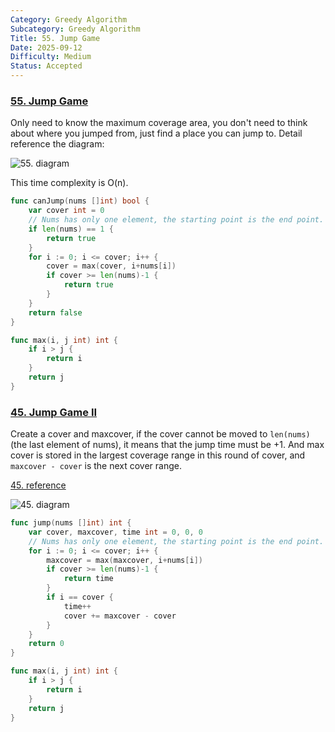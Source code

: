 ```yaml
---
Category: Greedy Algorithm
Subcategory: Greedy Algorithm
Title: 55. Jump Game
Date: 2025-09-12
Difficulty: Medium
Status: Accepted
---
```

### [55. Jump Game]

Only need to know the maximum coverage area, you don't need to think about where you jumped from, just find a place you can jump to.
Detail reference the diagram:  

![55. diagram]


This time complexity is O(n).
```go
func canJump(nums []int) bool {
	var cover int = 0
	// Nums has only one element, the starting point is the end point.
	if len(nums) == 1 {
		return true
	}
	for i := 0; i <= cover; i++ {
		cover = max(cover, i+nums[i])
		if cover >= len(nums)-1 {
			return true
		}
	}
	return false
}

func max(i, j int) int {
	if i > j {
		return i
	}
	return j
}
```

### [45. Jump Game II]

Create a cover and maxcover, if the cover cannot be moved to `len(nums)` (the last element of nums), 
it means that the jump time must be +1. And max cover is stored in the largest coverage range in this round of cover, and `maxcover - cover` is the next cover range.

[45. reference]

![45. diagram]

```go
func jump(nums []int) int {
	var cover, maxcover, time int = 0, 0, 0
	// Nums has only one element, the starting point is the end point.
	for i := 0; i <= cover; i++ {
		maxcover = max(maxcover, i+nums[i])
		if cover >= len(nums)-1 {
			return time
		}
		if i == cover {
			time++
			cover += maxcover - cover
		}
	}
	return 0
}

func max(i, j int) int {
	if i > j {
		return i
	}
	return j
}
```

[55. Jump Game]: https://leetcode.com/problems/jump-game/
[55. diagram]: https://camo.githubusercontent.com/01e90172ae96571ddb621627c493dfc09f508283df6072efa7fa564dce3245c1/68747470733a2f2f696d672d626c6f672e6373646e696d672e636e2f32303230313132343135343735383232392e706e67
[45. Jump Game II]: https://leetcode.com/problems/jump-game-ii
[45. reference]: https://github.com/youngyangyang04/leetcode-master/blob/master/problems/0045.%E8%B7%B3%E8%B7%83%E6%B8%B8%E6%88%8FII.md
[45. diagram]: https://camo.githubusercontent.com/52b0a6a3163808900ca557fe8f794b094caeaf7c2efd2d8094e0a94f04e7a21e/68747470733a2f2f696d672d626c6f672e6373646e696d672e636e2f32303230313230313233323330393130332e706e67